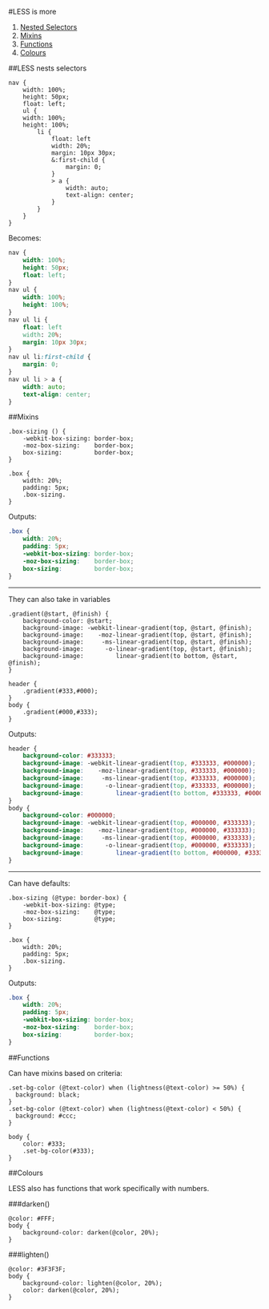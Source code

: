 #LESS is more

1. [Nested Selectors](#less-nests-selectors)
1. [Mixins](#mixins)
1. [Functions](#functions)
1. [Colours](#colours)

##LESS nests selectors

```less
nav {
    width: 100%;
    height: 50px;
    float: left;
    ul {
    width: 100%;
    height: 100%;
        li {
            float: left
            width: 20%;
            margin: 10px 30px;
            &:first-child {
                margin: 0;
            }
            > a {
                width: auto;
                text-align: center;
            }
        }
    }
}
```

Becomes:

```css
nav {
    width: 100%;
    height: 50px;
    float: left;
}
nav ul {
    width: 100%;
    height: 100%;
}
nav ul li {
    float: left
    width: 20%;
    margin: 10px 30px;
}
nav ul li:first-child {
    margin: 0;
}
nav ul li > a {
    width: auto;
    text-align: center;
}

```

##Mixins

```less
.box-sizing () {
    -webkit-box-sizing: border-box;
    -moz-box-sizing:    border-box;
    box-sizing:         border-box;
}

.box {
    width: 20%;
    padding: 5px;
    .box-sizing.
}
```

Outputs:

```css
.box {
    width: 20%;
    padding: 5px;
    -webkit-box-sizing: border-box;
    -moz-box-sizing:    border-box;
    box-sizing:         border-box;
}
```
-------------
They can also take in variables

```less
.gradient(@start, @finish) {
    background-color: @start;
    background-image: -webkit-linear-gradient(top, @start, @finish);
    background-image:    -moz-linear-gradient(top, @start, @finish);
    background-image:     -ms-linear-gradient(top, @start, @finish);
    background-image:      -o-linear-gradient(top, @start, @finish);
    background-image:         linear-gradient(to bottom, @start, @finish);
}

header {
    .gradient(#333,#000);
}
body {
    .gradient(#000,#333);
}
```

Outputs:

```css
header {
    background-color: #333333;
    background-image: -webkit-linear-gradient(top, #333333, #000000);
    background-image:    -moz-linear-gradient(top, #333333, #000000);
    background-image:     -ms-linear-gradient(top, #333333, #000000);
    background-image:      -o-linear-gradient(top, #333333, #000000);
    background-image:         linear-gradient(to bottom, #333333, #000000);
}
body {
    background-color: #000000;
    background-image: -webkit-linear-gradient(top, #000000, #333333);
    background-image:    -moz-linear-gradient(top, #000000, #333333);
    background-image:     -ms-linear-gradient(top, #000000, #333333);
    background-image:      -o-linear-gradient(top, #000000, #333333);
    background-image:         linear-gradient(to bottom, #000000, #333333);
}
```
-------------
Can have defaults:

```less
.box-sizing (@type: border-box) {
    -webkit-box-sizing: @type;
    -moz-box-sizing:    @type;
    box-sizing:         @type;
}

.box {
    width: 20%;
    padding: 5px;
    .box-sizing.
}
```

Outputs:

```css
.box {
    width: 20%;
    padding: 5px;
    -webkit-box-sizing: border-box;
    -moz-box-sizing:    border-box;
    box-sizing:         border-box;
}
```

##Functions

Can have mixins based on criteria:
```less
.set-bg-color (@text-color) when (lightness(@text-color) >= 50%) { 
  background: black;
}
.set-bg-color (@text-color) when (lightness(@text-color) < 50%) { 
  background: #ccc;
}

body {
    color: #333;
    .set-bg-color(#333);
}
```

##Colours

LESS also has functions that work specifically with numbers.

###darken()

```less
@color: #FFF;
body {
    background-color: darken(@color, 20%);
}
```

###lighten()

```less
@color: #3F3F3F;
body {
    background-color: lighten(@color, 20%);
    color: darken(@color, 20%);
}
```

